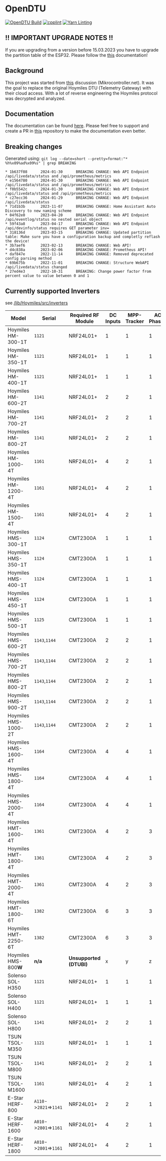 # OpenDTU

[![OpenDTU Build](https://github.com/tbnobody/OpenDTU/actions/workflows/build.yml/badge.svg)](https://github.com/tbnobody/OpenDTU/actions/workflows/build.yml)
[![cpplint](https://github.com/tbnobody/OpenDTU/actions/workflows/cpplint.yml/badge.svg)](https://github.com/tbnobody/OpenDTU/actions/workflows/cpplint.yml)
[![Yarn Linting](https://github.com/tbnobody/OpenDTU/actions/workflows/yarnlint.yml/badge.svg)](https://github.com/tbnobody/OpenDTU/actions/workflows/yarnlint.yml)

## !! IMPORTANT UPGRADE NOTES !!

If you are upgrading from a version before 15.03.2023 you have to upgrade the partition table of the ESP32. Please follow the [this](docs/UpgradePartition.md) documentation!

## Background

This project was started from [this](https://www.mikrocontroller.net/topic/525778) discussion (Mikrocontroller.net).
It was the goal to replace the original Hoymiles DTU (Telemetry Gateway) with their cloud access. With a lot of reverse engineering the Hoymiles protocol was decrypted and analyzed.

## Documentation

The documentation can be found [here](https://tbnobody.github.io/OpenDTU-docs/).
Please feel free to support and create a PR in [this](https://github.com/tbnobody/OpenDTU-docs) repository to make the documentation even better.

## Breaking changes

Generated using: `git log --date=short --pretty=format:"* %h%x09%ad%x09%s" | grep BREAKING`

```code
* 1b637f08      2024-01-30      BREAKING CHANGE: Web API Endpoint /api/livedata/status and /api/prometheus/metrics
* e1564780      2024-01-30      BREAKING CHANGE: Web API Endpoint /api/livedata/status and /api/prometheus/metrics
* f0b5542c      2024-01-30      BREAKING CHANGE: Web API Endpoint /api/livedata/status and /api/prometheus/metrics
* c27ecc36      2024-01-29      BREAKING CHANGE: Web API Endpoint /api/livedata/status
* 71d1b3b       2023-11-07      BREAKING CHANGE: Home Assistant Auto Discovery to new naming scheme
* 04f62e0       2023-04-20      BREAKING CHANGE: Web API Endpoint /api/eventlog/status no nested serial object
* 59f43a8       2023-04-17      BREAKING CHANGE: Web API Endpoint /api/devinfo/status requires GET parameter inv=
* 318136d       2023-03-15      BREAKING CHANGE: Updated partition table: Make sure you have a configuration backup and completly reflash the device!
* 3b7aef6       2023-02-13      BREAKING CHANGE: Web API!
* d4c838a       2023-02-06      BREAKING CHANGE: Prometheus API!
* daf847e       2022-11-14      BREAKING CHANGE: Removed deprecated config parsing method
* 69b675b       2022-11-01      BREAKING CHANGE: Structure WebAPI /api/livedata/status changed
* 27ed4e3       2022-10-31      BREAKING: Change power factor from percent value to value between 0 and 1
```

## Currently supported Inverters

see [/lib/Hoymiles/src/inverters](https://github.com/tbnobody/OpenDTU/tree/master/lib/Hoymiles/src/inverters)

| Model                | Serial | Required RF Module | DC Inputs | MPP-Tracker | AC Phases |
| ---------------------| ------ | ------------------ | --------- | ----------- | --------- |
| Hoymiles HM-300-1T   | `1121` | NRF24L01+          | 1         | 1           | 1         |
| Hoymiles HM-350-1T   | `1121` | NRF24L01+          | 1         | 1           | 1         |
| Hoymiles HM-400-1T   | `1121` | NRF24L01+          | 1         | 1           | 1         |
| Hoymiles HM-600-2T   | `1141` | NRF24L01+          | 2         | 2           | 1         |
| Hoymiles HM-700-2T   | `1141` | NRF24L01+          | 2         | 2           | 1         |
| Hoymiles HM-800-2T   | `1141` | NRF24L01+          | 2         | 2           | 1         |
| Hoymiles HM-1000-4T  | `1161` | NRF24L01+          | 4         | 2           | 1         |
| Hoymiles HM-1200-4T  | `1161` | NRF24L01+          | 4         | 2           | 1         |
| Hoymiles HM-1500-4T  | `1161` | NRF24L01+          | 4         | 2           | 1         |
| Hoymiles HMS-300-1T  | `1124` | CMT2300A           | 1         | 1           | 1         |
| Hoymiles HMS-350-1T  | `1124` | CMT2300A           | 1         | 1           | 1         |
| Hoymiles HMS-400-1T  | `1124` | CMT2300A           | 1         | 1           | 1         |
| Hoymiles HMS-450-1T  | `1124` | CMT2300A           | 1         | 1           | 1         |
| Hoymiles HMS-500-1T  | `1125` | CMT2300A           | 1         | 1           | 1         |
| Hoymiles HMS-600-2T  | `1143`,`1144` | CMT2300A           | 2         | 2           | 1         |
| Hoymiles HMS-700-2T  | `1143`,`1144` | CMT2300A           | 2         | 2           | 1         |
| Hoymiles HMS-800-2T  | `1143`,`1144` | CMT2300A           | 2         | 2           | 1         |
| Hoymiles HMS-900-2T  | `1143`,`1144` | CMT2300A           | 2         | 2           | 1         |
| Hoymiles HMS-1000-2T | `1143`,`1144` | CMT2300A           | 2         | 2           | 1         |
| Hoymiles HMS-1600-4T | `1164` | CMT2300A           | 4         | 4           | 1         |
| Hoymiles HMS-1800-4T | `1164` | CMT2300A           | 4         | 4           | 1         |
| Hoymiles HMS-2000-4T | `1164` | CMT2300A           | 4         | 4           | 1         |
| Hoymiles HMT-1600-4T | `1361` | CMT2300A           | 4         | 2           | 3         |
| Hoymiles HMT-1800-4T | `1361` | CMT2300A           | 4         | 2           | 3         |
| Hoymiles HMT-2000-4T | `1361` | CMT2300A           | 4         | 2           | 3         |
| Hoymiles HMT-1800-6T | `1382` | CMT2300A           | 6         | 3           | 3         |
| Hoymiles HMT-2250-6T | `1382` | CMT2300A           | 6         | 3           | 3         |
| Hoymiles HMS-800**W** | **n/a** | **Unsupported (DTUBI)** | x         | y           | z         |
| Solenso SOL-H350     | `1121` | NRF24L01+          | 1         | 1           | 1         |
| Solenso SOL-H400     | `1121` | NRF24L01+          | 1         | 1           | 1         |
| Solenso SOL-H800     | `1141` | NRF24L01+          | 2         | 2           | 1         |
| TSUN TSOL-M350       | `1121` | NRF24L01+          | 1         | 1           | 1         |
| TSUN TSOL-M800       | `1141` | NRF24L01+          | 2         | 2           | 1         |
| TSUN TSOL-M1600      | `1161` | NRF24L01+          | 4         | 2           | 1         |
| E-Star HERF-800      | `A110`->`2821`=>`1141` | NRF24L01+          | 2         | 2           | 1         |
| E-Star HERF-1600     | `A010`->`2801`=>`1161` | NRF24L01+          | 4         | 2           | 1         |
| E-Star HERF-1800     | `A010`->`2801`=>`1161` | NRF24L01+          | 4         | 2           | 1         |
